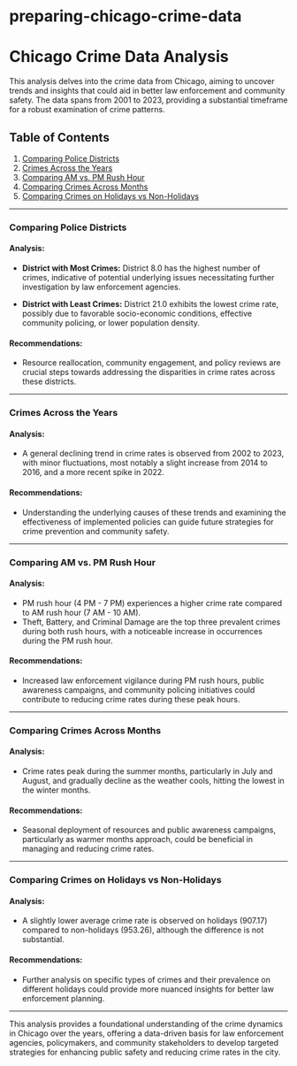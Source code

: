 # preparing-chicago-crime-data
 # Chicago Crime Data Analysis

This analysis delves into the crime data from Chicago, aiming to uncover trends and insights that could aid in better law enforcement and community safety. The data spans from 2001 to 2023, providing a substantial timeframe for a robust examination of crime patterns.

## Table of Contents
1. [Comparing Police Districts](#comparing-police-districts)
2. [Crimes Across the Years](#crimes-across-the-years)
3. [Comparing AM vs. PM Rush Hour](#comparing-am-vs-pm-rush-hour)
4. [Comparing Crimes Across Months](#comparing-crimes-across-months)
5. [Comparing Crimes on Holidays vs Non-Holidays](#comparing-crimes-on-holidays-vs-non-holidays)

---

### Comparing Police Districts

#### Analysis:
- **District with Most Crimes:** District 8.0 has the highest number of crimes, indicative of potential underlying issues necessitating further investigation by law enforcement agencies.
  
- **District with Least Crimes:** District 21.0 exhibits the lowest crime rate, possibly due to favorable socio-economic conditions, effective community policing, or lower population density.

#### Recommendations:
- Resource reallocation, community engagement, and policy reviews are crucial steps towards addressing the disparities in crime rates across these districts.

---

### Crimes Across the Years

#### Analysis:
- A general declining trend in crime rates is observed from 2002 to 2023, with minor fluctuations, most notably a slight increase from 2014 to 2016, and a more recent spike in 2022.

#### Recommendations:
- Understanding the underlying causes of these trends and examining the effectiveness of implemented policies can guide future strategies for crime prevention and community safety.

---

### Comparing AM vs. PM Rush Hour

#### Analysis:
- PM rush hour (4 PM - 7 PM) experiences a higher crime rate compared to AM rush hour (7 AM - 10 AM). 
- Theft, Battery, and Criminal Damage are the top three prevalent crimes during both rush hours, with a noticeable increase in occurrences during the PM rush hour.

#### Recommendations:
- Increased law enforcement vigilance during PM rush hours, public awareness campaigns, and community policing initiatives could contribute to reducing crime rates during these peak hours.

---

### Comparing Crimes Across Months

#### Analysis:
- Crime rates peak during the summer months, particularly in July and August, and gradually decline as the weather cools, hitting the lowest in the winter months.

#### Recommendations:
- Seasonal deployment of resources and public awareness campaigns, particularly as warmer months approach, could be beneficial in managing and reducing crime rates.

---

### Comparing Crimes on Holidays vs Non-Holidays

#### Analysis:
- A slightly lower average crime rate is observed on holidays (907.17) compared to non-holidays (953.26), although the difference is not substantial.

#### Recommendations:
- Further analysis on specific types of crimes and their prevalence on different holidays could provide more nuanced insights for better law enforcement planning.

---

This analysis provides a foundational understanding of the crime dynamics in Chicago over the years, offering a data-driven basis for law enforcement agencies, policymakers, and community stakeholders to develop targeted strategies for enhancing public safety and reducing crime rates in the city.
